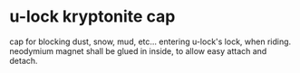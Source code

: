 # u-lock kryptonite cap

cap for blocking dust, snow, mud, etc... entering u-lock's lock, when riding.
neodymium magnet shall be glued in inside, to allow easy attach and detach.
